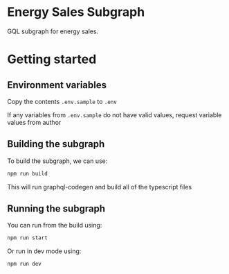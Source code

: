 # Energy Sales Subgraph

GQL subgraph for energy sales.

# Getting started

## Environment variables

Copy the contents `.env.sample` to `.env`

If any variables from `.env.sample` do not have valid values, request variable values from author

## Building the subgraph

To build the subgraph, we can use:

```bash
npm run build
```

This will run graphql-codegen and build all of the typescript files

## Running the subgraph

You can run from the build using:

```bash
npm run start
```

Or run in dev mode using:

```bash
npm run dev
```
